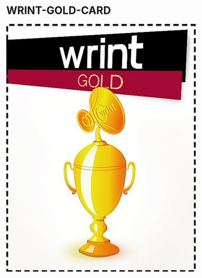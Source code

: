 WRINT-GOLD-CARD
===============

<img src="https://raw.githubusercontent.com/McCouman/WRINT-GOLD-CARD/master/WRINT-GOLD.png">

